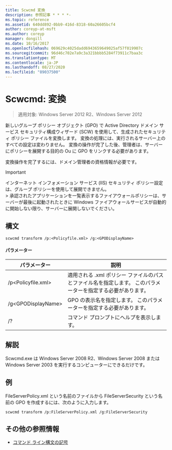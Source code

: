 ```yaml
---
title: Scwcmd 変換
description: 参照記事 * * * *-
ms.topic: reference
ms.assetid: 640dd892-0bb9-416d-8318-60a26605bcf4
author: coreyp-at-msft
ms.author: coreyp
manager: dongill
ms.date: 10/16/2017
ms.openlocfilehash: 069629c4025dadd6943659649025af57f019907c
ms.sourcegitcommit: 96d46c702e7a9c3a321bbbb5284f73911c7baa3c
ms.translationtype: MT
ms.contentlocale: ja-JP
ms.lasthandoff: 08/27/2020
ms.locfileid: "89037500"
---
```

# <a name="scwcmd-transform"></a>Scwcmd: 変換

> 適用対象: Windows Server 2012 R2、Windows Server 2012

新しいグループ ポリシー オブジェクト (GPO) で Active Directory ドメイン サービス セキュリティ構成ウィザード (SCW) を使用して、生成されたセキュリティ ポリシー ファイルを変換します。 変換の処理には、実行されるサーバー上のすべての設定は変わりません。 変換の操作が完了した後、管理者は、サーバーにポリシーを展開する目的の Ou に GPO をリンクする必要があります。

変換操作を完了するには、ドメイン管理者の資格情報が必要です。

> [!IMPORTANT]
> インターネット インフォメーション サービス (IIS) セキュリティ ポリシー設定は、グループ ポリシーを使用して展開できません。</br>> 承認されたアプリケーションを一覧表示するファイアウォールポリシーは、サーバーが最後に起動されたときに Windows ファイアウォールサービスが自動的に開始しない限り、サーバーに展開しないでください。



## <a name="syntax"></a>構文

```
scwcmd transform /p:<Policyfile.xml> /g:<GPODisplayName>
```

#### <a name="parameters"></a>パラメーター

|パラメーター|説明|
|---------|-----------|
|/p\<Policyfile.xml>|適用される .xml ポリシー ファイルのパスとファイル名を指定します。 このパラメーターを指定する必要があります。|
|/g\<GPODisplayName>|GPO の表示名を指定します。 このパラメーターを指定する必要があります。|
|/?|コマンド プロンプトにヘルプを表示します。|

## <a name="remarks"></a>解説

Scwcmd.exe は Windows Server 2008 R2、Windows Server 2008 または Windows Server 2003 を実行するコンピューターにできるだけです。

## <a name="examples"></a>例

FileServerPolicy.xml という名前のファイルから FileServerSecurity という名前の GPO を作成するには、次のように入力します。
```
scwcmd transform /p:FileServerPolicy.xml /g:FileServerSecurity
```

## <a name="additional-references"></a>その他の参照情報

- [コマンド ライン構文の記号](command-line-syntax-key.md)